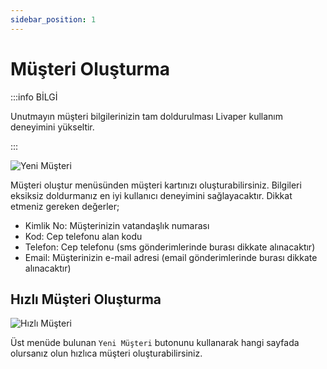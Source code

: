 ```yaml
---
sidebar_position: 1
---
```


# Müşteri Oluşturma

:::info BİLGİ

Unutmayın müşteri bilgilerinizin tam doldurulması Livaper kullanım deneyimini yükseltir.

:::

![Yeni Müşteri](/img/tutorial/new-customer.png)

Müşteri oluştur menüsünden müşteri kartınızı oluşturabilirsiniz. Bilgileri eksiksiz doldurmanız en iyi kullanıcı deneyimini sağlayacaktır.
Dikkat etmeniz gereken değerler;


 - Kimlik No: Müşterinizin vatandaşlık numarası
 - Kod: Cep telefonu alan kodu
 - Telefon: Cep telefonu (sms gönderimlerinde burası dikkate alınacaktır)
 - Email: Müşterinizin e-mail adresi (email gönderimlerinde burası dikkate alınacaktır)

## Hızlı Müşteri Oluşturma

![Hızlı Müşteri](/img/tutorial/quickly-customer.png)


Üst menüde bulunan `Yeni Müşteri` butonunu kullanarak hangi sayfada olursanız olun hızlıca müşteri oluşturabilirsiniz.
